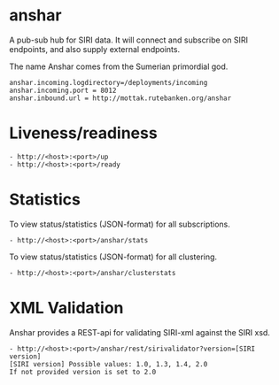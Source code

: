# anshar

A pub-sub hub for SIRI data. It will connect and subscribe on SIRI endpoints,
and also supply external endpoints.

The name Anshar comes from the Sumerian primordial god.

``` 
anshar.incoming.logdirectory=/deployments/incoming
anshar.incoming.port = 8012
anshar.inbound.url = http://mottak.rutebanken.org/anshar
``` 

# Liveness/readiness
```
- http://<host>:<port>/up
- http://<host>:<port>/ready
```


# Statistics
To view status/statistics (JSON-format) for all subscriptions.
```
- http://<host>:<port>/anshar/stats
```
To view status/statistics (JSON-format) for all clustering.
```
- http://<host>:<port>/anshar/clusterstats
```

# XML Validation
Anshar provides a REST-api for validating SIRI-xml against the SIRI xsd.
```
- http://<host>:<port>/anshar/rest/sirivalidator?version=[SIRI version]
[SIRI version] Possible values: 1.0, 1.3, 1.4, 2.0
If not provided version is set to 2.0
```
